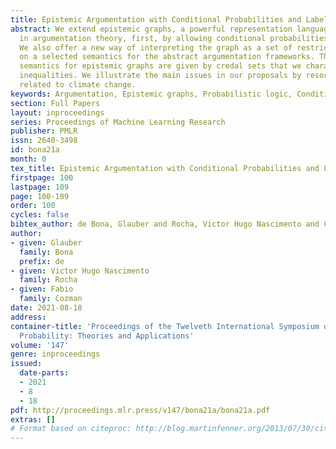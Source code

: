 ```yaml
---
title: Epistemic Argumentation with Conditional Probabilities and Labeling Constraints
abstract: We extend epistemic graphs, a powerful representation language employed
  in argumentation theory, first, by allowing conditional probabilities in that language.
  We also offer a new way of interpreting the graph as a set of restrictions based
  on a selected semantics for the abstract argumentation frameworks. The resulting
  semantics for epistemic graphs are given by credal sets that we characterize through
  inequalities. We illustrate the main issues in our proposals by resorting to arguments
  related to climate change.
keywords: Argumentation, Epistemic graphs, Probabilistic logic, Conditional probabilities
section: Full Papers
layout: inproceedings
series: Proceedings of Machine Learning Research
publisher: PMLR
issn: 2640-3498
id: bona21a
month: 0
tex_title: Epistemic Argumentation with Conditional Probabilities and Labeling Constraints
firstpage: 100
lastpage: 109
page: 100-109
order: 100
cycles: false
bibtex_author: de Bona, Glauber and Rocha, Victor Hugo Nascimento and Cozman, Fabio
author:
- given: Glauber
  family: Bona
  prefix: de
- given: Victor Hugo Nascimento
  family: Rocha
- given: Fabio
  family: Cozman
date: 2021-08-18
address:
container-title: 'Proceedings of the Twelveth International Symposium on Imprecise
  Probability: Theories and Applications'
volume: '147'
genre: inproceedings
issued:
  date-parts:
  - 2021
  - 8
  - 18
pdf: http://proceedings.mlr.press/v147/bona21a/bona21a.pdf
extras: []
# Format based on citeproc: http://blog.martinfenner.org/2013/07/30/citeproc-yaml-for-bibliographies/
---
```

